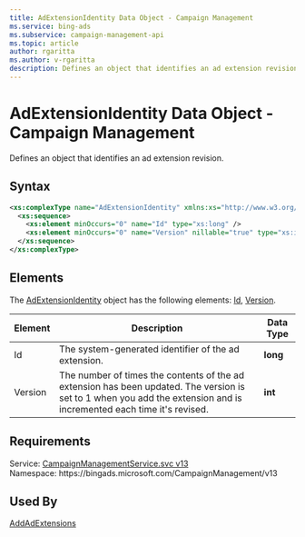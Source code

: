 ```yaml
---
title: AdExtensionIdentity Data Object - Campaign Management
ms.service: bing-ads
ms.subservice: campaign-management-api
ms.topic: article
author: rgaritta
ms.author: v-rgaritta
description: Defines an object that identifies an ad extension revision.
---
```

# AdExtensionIdentity Data Object - Campaign Management
Defines an object that identifies an ad extension revision.

## Syntax
```xml
<xs:complexType name="AdExtensionIdentity" xmlns:xs="http://www.w3.org/2001/XMLSchema">
  <xs:sequence>
    <xs:element minOccurs="0" name="Id" type="xs:long" />
    <xs:element minOccurs="0" name="Version" nillable="true" type="xs:int" />
  </xs:sequence>
</xs:complexType>
```

## <a name="elements"></a>Elements

The [AdExtensionIdentity](adextensionidentity.md) object has the following elements: [Id](#id), [Version](#version).

|Element|Description|Data Type|
|-----------|---------------|-------------|
|<a name="id"></a>Id|The system-generated identifier of the ad extension.|**long**|
|<a name="version"></a>Version|The number of times the contents of the ad extension has been updated. The version is set to 1 when you add the extension and is incremented each time it's revised.|**int**|

## Requirements
Service: [CampaignManagementService.svc v13](https://campaign.api.bingads.microsoft.com/Api/Advertiser/CampaignManagement/v13/CampaignManagementService.svc)  
Namespace: https\://bingads.microsoft.com/CampaignManagement/v13  

## Used By
[AddAdExtensions](addadextensions.md)  
